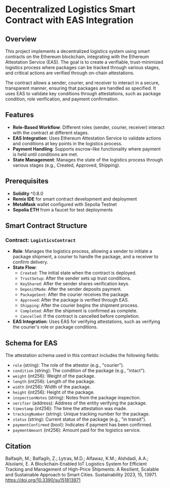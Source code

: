 # Decentralized Logistics Smart Contract with EAS Integration

## Overview

This project implements a decentralized logistics system using smart contracts on the Ethereum blockchain, integrating with the Ethereum Attestation Service (EAS). The goal is to create a verifiable, trust-minimized logistics process where packages can be tracked through various stages, and critical actions are verified through on-chain attestations.

The contract allows a sender, courier, and receiver to interact in a secure, transparent manner, ensuring that packages are handled as specified. It uses EAS to validate key conditions through attestations, such as package condition, role verification, and payment confirmation.

## Features

- **Role-Based Workflow**: Different roles (sender, courier, receiver) interact with the contract at different stages.
- **EAS Integration**: Uses Ethereum Attestation Service to validate actions and conditions at key points in the logistics process.
- **Payment Handling**: Supports escrow-like functionality where payment is held until conditions are met.
- **State Management**: Manages the state of the logistics process through various stages (e.g., Created, Approved, Shipping).

## Prerequisites

- **Solidity** ^0.8.0
- **Remix IDE** for smart contract development and deployment
- **MetaMask** wallet configured with Sepolia Testnet
- **Sepolia ETH** from a faucet for test deployments

## Smart Contract Structure

### Contract: `LogisticsContract`
- **Role**: Manages the logistics process, allowing a sender to initiate a package shipment, a courier to handle the package, and a receiver to confirm delivery.
- **State Flow**:
  - `Created`: The initial state when the contract is deployed.
  - `TrustSetup`: After the sender sets up trust conditions.
  - `KeyShared`: After the sender shares verification keys.
  - `DepositMade`: After the sender deposits payment.
  - `PackageSent`: After the courier receives the package.
  - `Approved`: After the package is verified through EAS.
  - `Shipping`: After the courier begins the shipment process.
  - `Completed`: After the shipment is confirmed as complete.
  - `Cancelled`: If the contract is cancelled before completion.
- **EAS Integration**: Uses EAS for verifying attestations, such as verifying the courier's role or package conditions.

## Schema for EAS

The attestation schema used in this contract includes the following fields:

- `role` (string): The role of the attestor (e.g., "courier").
- `condition` (string): The condition of the package (e.g., "intact").
- `weight` (int256): Weight of the package.
- `length` (int256): Length of the package.
- `width` (int256): Width of the package.
- `height` (int256): Height of the package.
- `inspectionNotes` (string): Notes from the package inspection.
- `verifier` (address): Address of the entity verifying the package.
- `timestamp` (int256): The time the attestation was made.
- `trackingNumber` (string): Unique tracking number for the package.
- `status` (string): Current status of the package (e.g., "in transit").
- `paymentConfirmed` (bool): Indicates if payment has been confirmed.
- `paymentAmount` (int256): Amount paid for the logistics service.


## Citation


Balfaqih, M.; Balfagih, Z.; Lytras, M.D.; Alfawaz, K.M.; Alshdadi, A.A.; Alsolami, E. A Blockchain-Enabled IoT Logistics System for Efficient Tracking and Management of High-Price Shipments: A Resilient, Scalable and Sustainable Approach to Smart Cities. Sustainability 2023, 15, 13971. https://doi.org/10.3390/su151813971
